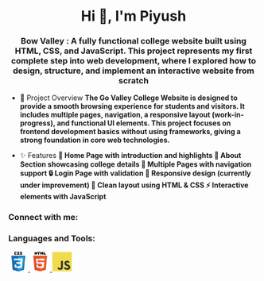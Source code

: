 <h1 align="center">Hi 👋, I'm Piyush</h1>
<h3 align="center">Bow Valley : A fully functional college website built using HTML, CSS, and JavaScript. This project represents my first complete step into web development, where I explored how to design, structure, and implement an interactive website from scratch</h3>

- 📌 Project Overview **The Go Valley College Website is designed to provide a smooth browsing experience for students and visitors. It includes multiple pages, navigation, a responsive layout (work-in-progress), and functional UI elements. This project focuses on frontend development basics without using frameworks, giving a strong foundation in core web technologies.**

- ✨ Features **🏫 Home Page with introduction and highlights 📖 About Section showcasing college details 📂 Multiple Pages with navigation support 🔒 Login Page with validation 📱 Responsive design (currently under improvement) 🎨 Clean layout using HTML & CSS ⚡ Interactive elements with JavaScript**

<h3 align="left">Connect with me:</h3>
<p align="left">
</p>

<h3 align="left">Languages and Tools:</h3>
<p align="left"> <a href="https://www.w3schools.com/css/" target="_blank" rel="noreferrer"> <img src="https://raw.githubusercontent.com/devicons/devicon/master/icons/css3/css3-original-wordmark.svg" alt="css3" width="40" height="40"/> </a> <a href="https://www.w3.org/html/" target="_blank" rel="noreferrer"> <img src="https://raw.githubusercontent.com/devicons/devicon/master/icons/html5/html5-original-wordmark.svg" alt="html5" width="40" height="40"/> </a> <a href="https://developer.mozilla.org/en-US/docs/Web/JavaScript" target="_blank" rel="noreferrer"> <img src="https://raw.githubusercontent.com/devicons/devicon/master/icons/javascript/javascript-original.svg" alt="javascript" width="40" height="40"/> </a> </p>
